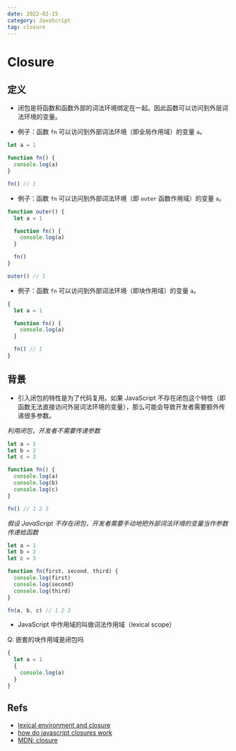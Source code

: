 ```yaml
---
date: 2022-02-15
category: JavaScript
tag: closure
---
```


# Closure

## 定义

- 闭包是将函数和函数外部的词法环境绑定在一起。因此函数可以访问到外层词法环境的变量。

- 例子：函数 `fn` 可以访问到外部词法环境（即全局作用域）的变量 `a`。

```js
let a = 1

function fn() {
  console.log(a)
}

fn() // 1
```

- 例子：函数 `fn` 可以访问到外部词法环境（即 `outer` 函数作用域）的变量 `a`。

```js
function outer() {
  let a = 1

  function fn() {
    console.log(a)
  }

  fn()
}

outer() // 1
```

- 例子：函数 `fn` 可以访问到外部词法环境（即块作用域）的变量 `a`。

```js
{
  let a = 1

  function fn() {
    console.log(a)
  }

  fn() // 1
}
```

## 背景

- 引入闭包的特性是为了代码复用。如果 JavaScript 不存在闭包这个特性（即函数无法直接访问外层词法环境的变量），那么可能会导致开发者需要额外传递很多参数。

_利用闭包，开发者不需要传递参数_

```js
let a = 1
let b = 2
let c = 3

function fn() {
  console.log(a)
  console.log(b)
  console.log(c)
}

fn() // 1 2 3
```

_假设 JavaScript 不存在闭包，开发者需要手动地把外部词法环境的变量当作参数传递给函数_

```js
let a = 1
let b = 2
let c = 3

function fn(first, second, third) {
  console.log(first)
  console.log(second)
  console.log(third)
}

fn(a, b, c) // 1 2 3
```

- JavaScript 中作用域的叫做词法作用域（lexical scope）

Q: 嵌套的块作用域是闭包吗

```js
{
  let a = 1
  {
    console.log(a)
  }
}
```

## Refs

- [lexical environment and closure](https://javascript.info/closure)
- [how do javascript closures work](https://stackoverflow.com/a/111111/9863318)
- [MDN: closure](https://developer.mozilla.org/en-US/docs/Web/JavaScript/Closures)

